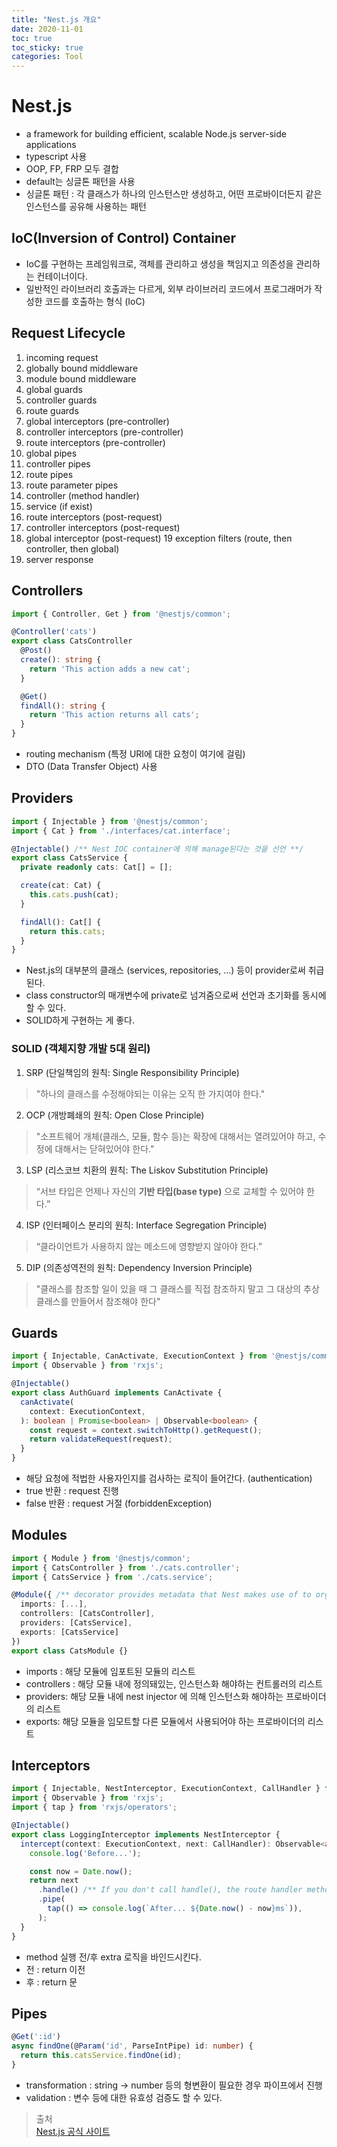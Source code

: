 ```yaml
---
title: "Nest.js 개요"
date: 2020-11-01
toc: true
toc_sticky: true
categories: Tool
---
```


# Nest.js
- a framework for building efficient, scalable Node.js server-side applications
- typescript 사용
- OOP, FP, FRP 모두 결합
- default는 싱글톤 패턴을 사용
- 싱글톤 패턴 : 각 클래스가 하나의 인스턴스만 생성하고, 어떤 프로바이더든지 같은 인스턴스를 공유해 사용하는 패턴

## IoC(Inversion of Control) Container 
- IoC를 구현하는 프레임워크로, 객체를 관리하고 생성을 책임지고 의존성을 관리하는 컨테이너이다.
- 일반적인 라이브러리 호출과는 다르게, 외부 라이브러리 코드에서 프로그래머가 작성한 코드를 호출하는 형식 (IoC)


## Request Lifecycle
1. incoming request
2. globally bound middleware
3. module bound middleware
4. global guards
5. controller guards
6. route guards
7. global interceptors (pre-controller)
8. controller interceptors (pre-controller)
9. route interceptors (pre-controller)
10. global pipes
11. controller pipes
12. route pipes
13. route parameter pipes
14. controller (method handler)
15. service (if exist)
16. route interceptors (post-request)
17. controller interceptors (post-request)
18. global interceptor (post-request)
19 exception filters (route, then controller, then global)
20. server response

## Controllers
```typescript
import { Controller, Get } from '@nestjs/common';

@Controller('cats')
export class CatsController 
  @Post()
  create(): string {
    return 'This action adds a new cat';
  }

  @Get()
  findAll(): string {
    return 'This action returns all cats';
  }
}
```
- routing mechanism (특정 URI에 대한 요청이 여기에 걸림)
- DTO (Data Transfer Object) 사용

## Providers
```typescript
import { Injectable } from '@nestjs/common';
import { Cat } from './interfaces/cat.interface';

@Injectable() /** Nest IOC container에 의해 manage된다는 것을 선언 **/
export class CatsService {
  private readonly cats: Cat[] = [];

  create(cat: Cat) {
    this.cats.push(cat);
  }

  findAll(): Cat[] {
    return this.cats;
  }
}
```
- Nest.js의 대부분의 클래스 (services, repositories, ...) 등이 provider로써 취급된다.
- class constructor의 매개변수에 private로 넘겨줌으로써 선언과 초기화를 동시에 할 수 있다.
- SOLID하게 구현하는 게 좋다.


### SOLID (객체지향 개발 5대 원리)
1. SRP (단일책임의 원칙: Single Responsibility Principle)
> "하나의 클래스를 수정해야되는 이유는 오직 한 가지여야 한다."
2. OCP (개방폐쇄의 원칙: Open Close Principle)
> "소프트웨어 개체(클래스, 모듈, 함수 등)는 확장에 대해서는 열려있어야 하고, 수정에 대해서는 닫혀있어야 한다."
3. LSP (리스코브 치환의 원칙: The Liskov Substitution Principle)
> “서브 타입은 언제나 자신의 __기반 타입(base type)__ 으로 교체할 수 있어야 한다.”
4. ISP (인터페이스 분리의 원칙: Interface Segregation Principle) 
> “클라이언트가 사용하지 않는 메소드에 영향받지 않아야 한다.”
5. DIP (의존성역전의 원칙: Dependency Inversion Principle)
> "클래스를 참조할 일이 있을 때 그 클래스를 직접 참조하지 말고 그 대상의 추상 클래스를 만들어서 참조해야 한다"





## Guards
```typescript
import { Injectable, CanActivate, ExecutionContext } from '@nestjs/common';
import { Observable } from 'rxjs';

@Injectable()
export class AuthGuard implements CanActivate {
  canActivate(
    context: ExecutionContext,
  ): boolean | Promise<boolean> | Observable<boolean> {
    const request = context.switchToHttp().getRequest();
    return validateRequest(request);
  }
}
```
- 해당 요청에 적법한 사용자인지를 검사하는 로직이 들어간다. (authentication)
- true 반환 : request 진행
- false 반환 : request 거절 (forbiddenException)

## Modules
``` typescript
import { Module } from '@nestjs/common';
import { CatsController } from './cats.controller';
import { CatsService } from './cats.service';

@Module({ /** decorator provides metadata that Nest makes use of to organize the application structure. **/
  imports: [...],
  controllers: [CatsController],
  providers: [CatsService],
  exports: [CatsService]
})
export class CatsModule {}
```
- imports : 해당 모듈에 임포트된 모듈의 리스트
- controllers : 해당 모듈 내에 정의돼있는, 인스턴스화 해야하는 컨트롤러의 리스트
- providers: 해당 모듈 내에 nest injector 에 의해 인스턴스화 해야하는 프로바이더의 리스트
- exports: 해당 모듈을 임모트할 다른 모듈에서 사용되어야 하는 프로바이더의 리스트

## Interceptors
```typescript
import { Injectable, NestInterceptor, ExecutionContext, CallHandler } from '@nestjs/common';
import { Observable } from 'rxjs';
import { tap } from 'rxjs/operators';

@Injectable()
export class LoggingInterceptor implements NestInterceptor {
  intercept(context: ExecutionContext, next: CallHandler): Observable<any> {
    console.log('Before...');

    const now = Date.now();
    return next
      .handle() /** If you don't call handle(), the route handler method won't be executed at all. **/
      .pipe(
        tap(() => console.log(`After... ${Date.now() - now}ms`)),
      );
  }
}
```
- method 실행 전/후 extra 로직을 바인드시킨다.
- 전 : return 이전
- 후 : return 문



## Pipes
```typescript
@Get(':id')
async findOne(@Param('id', ParseIntPipe) id: number) {
  return this.catsService.findOne(id);
}
```
- transformation : string -> number 등의 형변환이 필요한 경우 파이프에서 진행
- validation : 변수 등에 대한 유효성 검증도 할 수 있다.



> 출처 <br/>
>[Nest.js 공식 사이트](https://docs.nestjs.com/)